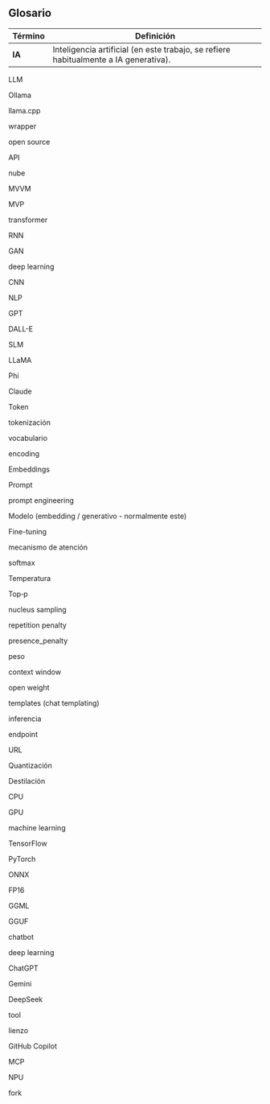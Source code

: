## Glosario

| **Término** | **Definición** |
| --- | --- |
| **IA** | Inteligencia artificial (en este trabajo, se refiere habitualmente a IA generativa). |

LLM

Ollama

llama.cpp

wrapper

open source

API

nube

MVVM

MVP

transformer

RNN

GAN

deep learning

CNN

NLP

GPT

DALL-E

SLM

LLaMA

Phi

Claude

Token

tokenización

vocabulario

encoding

Embeddings

Prompt

prompt engineering

Modelo (embedding / generativo - normalmente este)

Fine-tuning

mecanismo de atención

softmax

Temperatura

Top‑p

nucleus sampling

repetition penalty

presence_penalty

peso

context window

open weight

templates (chat templating)

inferencia

endpoint

URL

Quantización

Destilación

CPU

GPU

machine learning

TensorFlow

PyTorch

ONNX

FP16

GGML

GGUF

chatbot

deep learning

ChatGPT

Gemini

DeepSeek

tool

lienzo

GitHub Copilot

MCP

NPU

fork